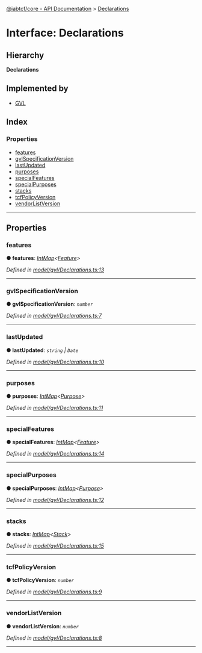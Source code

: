 [@iabtcf/core - API Documentation](../README.md) > [Declarations](../interfaces/declarations.md)

# Interface: Declarations

## Hierarchy

**Declarations**

## Implemented by

* [GVL](../classes/gvl.md)

## Index

### Properties

* [features](declarations.md#features)
* [gvlSpecificationVersion](declarations.md#gvlspecificationversion)
* [lastUpdated](declarations.md#lastupdated)
* [purposes](declarations.md#purposes)
* [specialFeatures](declarations.md#specialfeatures)
* [specialPurposes](declarations.md#specialpurposes)
* [stacks](declarations.md#stacks)
* [tcfPolicyVersion](declarations.md#tcfpolicyversion)
* [vendorListVersion](declarations.md#vendorlistversion)

---

## Properties

<a id="features"></a>

###  features

**● features**: *[IntMap](intmap.md)<[Feature](feature.md)>*

*Defined in [model/gvl/Declarations.ts:13](https://github.com/chrispaterson/iabtcf/blob/aa3fc72/modules/core/src/model/gvl/Declarations.ts#L13)*

___
<a id="gvlspecificationversion"></a>

###  gvlSpecificationVersion

**● gvlSpecificationVersion**: *`number`*

*Defined in [model/gvl/Declarations.ts:7](https://github.com/chrispaterson/iabtcf/blob/aa3fc72/modules/core/src/model/gvl/Declarations.ts#L7)*

___
<a id="lastupdated"></a>

###  lastUpdated

**● lastUpdated**: *`string` \| `Date`*

*Defined in [model/gvl/Declarations.ts:10](https://github.com/chrispaterson/iabtcf/blob/aa3fc72/modules/core/src/model/gvl/Declarations.ts#L10)*

___
<a id="purposes"></a>

###  purposes

**● purposes**: *[IntMap](intmap.md)<[Purpose](purpose.md)>*

*Defined in [model/gvl/Declarations.ts:11](https://github.com/chrispaterson/iabtcf/blob/aa3fc72/modules/core/src/model/gvl/Declarations.ts#L11)*

___
<a id="specialfeatures"></a>

###  specialFeatures

**● specialFeatures**: *[IntMap](intmap.md)<[Feature](feature.md)>*

*Defined in [model/gvl/Declarations.ts:14](https://github.com/chrispaterson/iabtcf/blob/aa3fc72/modules/core/src/model/gvl/Declarations.ts#L14)*

___
<a id="specialpurposes"></a>

###  specialPurposes

**● specialPurposes**: *[IntMap](intmap.md)<[Purpose](purpose.md)>*

*Defined in [model/gvl/Declarations.ts:12](https://github.com/chrispaterson/iabtcf/blob/aa3fc72/modules/core/src/model/gvl/Declarations.ts#L12)*

___
<a id="stacks"></a>

###  stacks

**● stacks**: *[IntMap](intmap.md)<[Stack](stack.md)>*

*Defined in [model/gvl/Declarations.ts:15](https://github.com/chrispaterson/iabtcf/blob/aa3fc72/modules/core/src/model/gvl/Declarations.ts#L15)*

___
<a id="tcfpolicyversion"></a>

###  tcfPolicyVersion

**● tcfPolicyVersion**: *`number`*

*Defined in [model/gvl/Declarations.ts:9](https://github.com/chrispaterson/iabtcf/blob/aa3fc72/modules/core/src/model/gvl/Declarations.ts#L9)*

___
<a id="vendorlistversion"></a>

###  vendorListVersion

**● vendorListVersion**: *`number`*

*Defined in [model/gvl/Declarations.ts:8](https://github.com/chrispaterson/iabtcf/blob/aa3fc72/modules/core/src/model/gvl/Declarations.ts#L8)*

___

